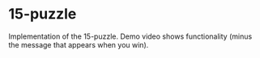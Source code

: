# 15-puzzle

Implementation of the 15-puzzle. Demo video shows functionality (minus the message that appears when you win).
